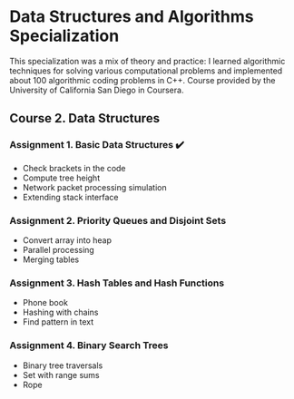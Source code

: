 # Data Structures and Algorithms Specialization

This specialization was a mix of theory and practice: I learned algorithmic techniques for solving various computational problems and implemented about 100 algorithmic coding problems in C++. Course provided by the University of California San Diego in Coursera.

## Course 2. Data Structures

### Assignment 1. Basic Data Structures :heavy_check_mark:

- Check brackets in the code
- Compute tree height
- Network packet processing simulation
- Extending stack interface

### Assignment 2. Priority Queues and Disjoint Sets

- Convert array into heap
- Parallel processing
- Merging tables

### Assignment 3. Hash Tables and Hash Functions

- Phone book
- Hashing with chains
- Find pattern in text

### Assignment 4. Binary Search Trees

- Binary tree traversals
- Set with range sums
- Rope
